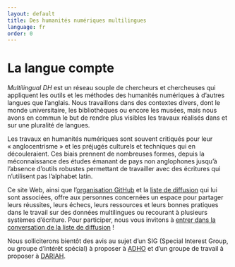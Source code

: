 ```yaml
---
layout: default
title: Des humanités numériques multilingues
language: fr
order: 0
---
```


# La langue compte

*Multilingual DH* est un réseau souple de chercheurs et chercheuses qui appliquent les outils et les méthodes des humanités numériques à d’autres langues que l’anglais. Nous travaillons dans des contextes divers, dont le monde universitaire, les bibliothèques ou encore les musées, mais nous avons en commun le but de rendre plus visibles les travaux réalisés dans et sur une pluralité de langues.

Les travaux en humanités numériques sont souvent critiqués pour leur « anglocentrisme » et les préjugés culturels et techniques qui en découleraient. Ces biais prennent de nombreuses formes, depuis la méconnaissance des études émanant de pays non anglophones jusqu’à l’absence d’outils robustes permettant de travailler avec des écritures qui n’utilisent pas l’alphabet latin.

Ce site Web, ainsi que l’[organisation GitHub](https://github.com/multilingual-dh) et la [liste de diffusion](https://mailman.stanford.edu/mailman/listinfo/multilingual-dh) qui lui sont associées, offre aux personnes concernées un espace pour partager leurs réussites, leurs échecs, leurs ressources et leurs bonnes pratiques dans le travail sur des données multilingues ou recourant à plusieurs systèmes d’écriture. Pour participer, nous vous invitons à [entrer dans la conversation de la liste de diffusion](https://mailman.stanford.edu/mailman/listinfo/multilingual-dh) !

Nous solliciterons bientôt des avis au sujet d’un SIG (Special Interest Group, ou groupe d’intérêt spécial) à proposer à [ADHO](http://adho.org/) et d’un groupe de travail à proposer à [DARIAH](https://www.dariah.eu/).

